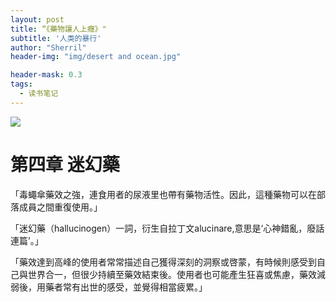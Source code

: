 ```yaml
---
layout: post
title: “《藥物讓人上癮》"
subtitle: '人类的暴行'
author: "Sherril"
header-img: "img/desert and ocean.jpg"

header-mask: 0.3
tags:
  - 读书笔记
---
```

![](https://im2.book.com.tw/image/getImage?i=https://www.books.com.tw/img/001/061/80/0010618017.jpg&v=529350db&w=1146&h=600)

# 第四章 迷幻藥

「毒蠅傘藥效之強，連食用者的尿液里也帶有藥物活性。因此，這種藥物可以在部落成員之間重復使用。」

「迷幻藥（hallucinogen）一詞，衍生自拉丁文alucinare,意思是‘心神錯亂，廢話連篇’。」

「藥效達到高峰的使用者常常描述自己獲得深刻的洞察或啓蒙，有時候則感受到自己與世界合一，但很少持續至藥效結束後。使用者也可能產生狂喜或焦慮，藥效減弱後，用藥者常有出世的感受，並覺得相當疲累。」 



